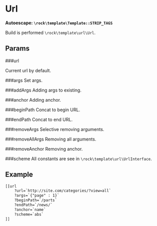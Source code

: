 Url
====================
**Autoescape: `\rock\template\Template::STRIP_TAGS`**

Build is performed `\rock\template\url\Url`.

Params
--------------------

###url

Current url by default.

###args
Set args.

###addArgs
Adding args to existing.

###anchor
Adding anchor.

###beginPath
Concat to begin URL.

###endPath
Concat to end URL.

###removeArgs
Selective removing arguments.

###removeAllArgs
Removing all arguments.

###removeAnchor
Removing anchor.

###scheme
All constants are see in `\rock\template\url\UrlInterface`.

Example
--------------------

```html
[[url
    ?url=`http://site.com/categories/?view=all`
    ?args=`{"page" : 1}`
    ?beginPath=`/parts`
    ?endPath=`/news/`
    ?anchor=`name`
    ?scheme=`abs`
]]
 ```